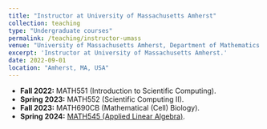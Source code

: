 ```yaml
---
title: "Instructor at University of Massachusetts Amherst"
collection: teaching
type: "Undergraduate courses"
permalink: /teaching/instructor-umass
venue: "University of Massachusetts Amherst, Department of Mathematics and Statistics"
excerpt: 'Instructor at University of Massachusetts Amherst.'
date: 2022-09-01
location: "Amherst, MA, USA"
---
```


* **Fall 2022:** MATH551 (Introduction to Scientific Computing).
* **Spring 2023:** MATH552 (Scientific Computing II).
* **Fall 2023:** MATH690CB (Mathematical (Cell) Biology).
* **Spring 2024:** [MATH545 (Applied Linear Algebra)](https://www.buttenschoen.ca/MATH545).
